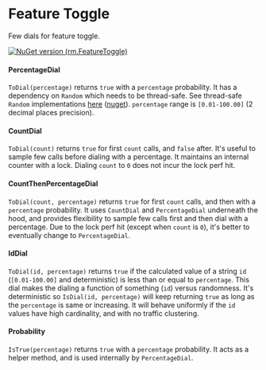 # Feature Toggle

Few dials for feature toggle.

[![NuGet version (rm.FeatureToggle)](https://img.shields.io/nuget/v/rm.FeatureToggle.svg?style=flat-square)](https://www.nuget.org/packages/rm.FeatureToggle/)

#### PercentageDial

`ToDial(percentage)` returns `true` with a `percentage` probability. It has a dependency on `Random` which needs to be thread-safe. See thread-safe `Random` implementations [here](https://github.com/rmandvikar/random2) ([nuget](https://www.nuget.org/packages/rm.Random2)). `percentage` range is `[0.01-100.00]` (2 decimal places precision).

#### CountDial

`ToDial(count)` returns `true` for first `count` calls, and `false` after. It's useful to sample few calls before dialing with a percentage. It maintains an internal counter with a lock. Dialing `count` to `0` does not incur the lock perf hit.

#### CountThenPercentageDial

`ToDial(count, percentage)` returns `true` for first `count` calls, and then with a `percentage` probability. It uses `CountDial` and `PercentageDial` underneath the hood, and provides flexibility to sample few calls first and then dial with a percentage. Due to the lock perf hit (except when `count` is `0`), it's better to eventually change to `PercentageDial`.

#### IdDial

`ToDial(id, percentage)` returns `true` if the calculated value of a string `id` (`[0.01-100.00]` and deterministic) is less than or equal to `percentage`. This dial makes the dialing a function of something (`id`) versus randomness. It's deterministic so `IsDial(id, percentage)` will keep returning `true` as long as the `percentage` is same or increasing. It will behave uniformly if the `id` values have high cardinality, and with no traffic clustering.

#### Probability

`IsTrue(percentage)` returns `true` with a `percentage` probability. It acts as a helper method, and is used internally by `PercentageDial`.

